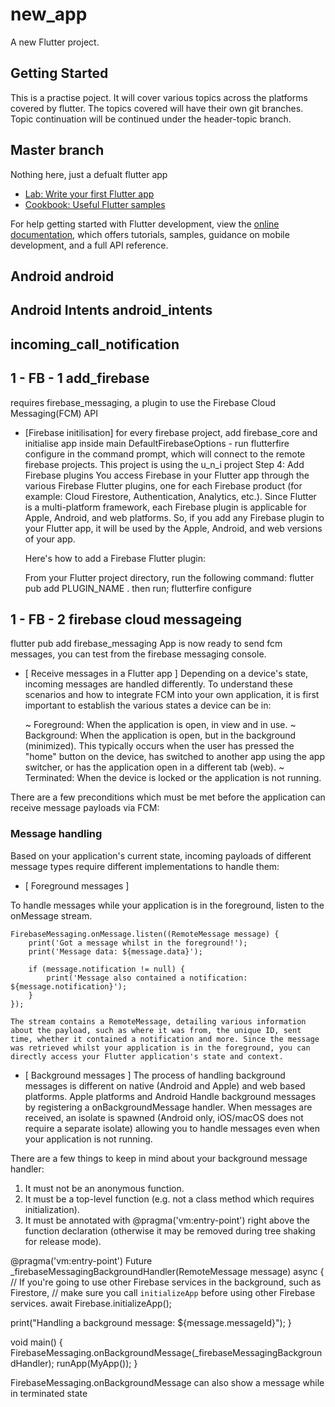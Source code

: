 # new_app

A new Flutter project.

## Getting Started

This is a practise poject. It will cover various topics across the platforms covered by flutter. The topics covered will have their own git branches.
Topic continuation will be continued under the header-topic branch.

## Master branch
Nothing here, just a defualt flutter app


- [Lab: Write your first Flutter app](https://docs.flutter.dev/get-started/codelab)
- [Cookbook: Useful Flutter samples](https://docs.flutter.dev/cookbook)

For help getting started with Flutter development, view the
[online documentation](https://docs.flutter.dev/), which offers tutorials,
samples, guidance on mobile development, and a full API reference.

## Android android  
## Android Intents android_intents

## incoming_call_notification

## 1 - FB - 1  add_firebase
requires firebase_messaging, a plugin to use the Firebase Cloud Messaging(FCM) API
- [Firebase initilisation]
for every firebase project, add firebase_core and initialise app inside main 
DefaultFirebaseOptions - 
    run flutterfire configure in the command prompt, which will connect to the remote firebase projects. This project is using the u_n_i project
Step 4: Add Firebase plugins
    You access Firebase in your Flutter app through the various Firebase Flutter plugins, one for each Firebase product (for example: Cloud Firestore, Authentication, Analytics, etc.).
    Since Flutter is a multi-platform framework, each Firebase plugin is applicable for Apple, Android, and web platforms. So, if you add any Firebase plugin to your Flutter app, it will be used by the Apple, Android, and web versions of your app.

    Here's how to add a Firebase Flutter plugin:

    From your Flutter project directory, run the following command:
        flutter pub add PLUGIN_NAME . 
    then run; flutterfire configure
## 1 - FB - 2  firebase cloud messageing
flutter pub add firebase_messaging
    App is now ready to send fcm messages, you can test from the firebase messaging console.
- [ Receive messages in a Flutter app ]
Depending on a device's state, incoming messages are handled differently. To understand these scenarios and how to integrate FCM into your own application, it is first important to establish the various states a device can be in:

   ~ Foreground: When the application is open, in view and in use.
   ~ Background: When the application is open, but in the background (minimized). This typically occurs when the user has pressed the "home" button on the device, has switched to another app using the app switcher, or has the application open in a different tab (web).
   ~ Terminated: When the device is locked or the application is not running.

 There are a few preconditions which must be met before the application can receive message payloads via FCM:

 ### Message handling

 Based on your application's current state, incoming payloads of different message types require different implementations to handle them:
 - [ Foreground messages ]

 To handle messages while your application is in the foreground, listen to the onMessage stream.

    FirebaseMessaging.onMessage.listen((RemoteMessage message) {
        print('Got a message whilst in the foreground!');
        print('Message data: ${message.data}');

        if (message.notification != null) {
            print('Message also contained a notification: ${message.notification}');
        }
    });

    The stream contains a RemoteMessage, detailing various information about the payload, such as where it was from, the unique ID, sent time, whether it contained a notification and more. Since the message was retrieved whilst your application is in the foreground, you can directly access your Flutter application's state and context.

- [ Background messages ]
The process of handling background messages is different on native (Android and Apple) and web based platforms.
Apple platforms and Android
Handle background messages by registering a onBackgroundMessage handler. When messages are received, an isolate is spawned (Android only, iOS/macOS does not require a separate isolate) allowing you to handle messages even when your application is not running.

There are a few things to keep in mind about your background message handler:

  1. It must not be an anonymous function.
  2. It must be a top-level function (e.g. not a class method which requires initialization).
  3. It must be annotated with @pragma('vm:entry-point') right above the function declaration (otherwise it may be removed during tree shaking for release mode).

  @pragma('vm:entry-point')
Future<void> _firebaseMessagingBackgroundHandler(RemoteMessage message) async {
  // If you're going to use other Firebase services in the background, such as Firestore,
  // make sure you call `initializeApp` before using other Firebase services.
  await Firebase.initializeApp();

  print("Handling a background message: ${message.messageId}");
}

void main() {
  FirebaseMessaging.onBackgroundMessage(_firebaseMessagingBackgroundHandler);
  runApp(MyApp());
}

FirebaseMessaging.onBackgroundMessage can also show a message while in terminated state